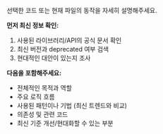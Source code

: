 선택한 코드 또는 현재 파일의 동작을 자세히 설명해주세요.

**먼저 최신 정보 확인:**
1. 사용된 라이브러리/API의 공식 문서 확인
2. 최신 버전과 deprecated 여부 검색
3. 현대적인 대안이 있는지 조사

**다음을 포함해주세요:**
- 전체적인 목적과 역할
- 주요 로직 흐름
- 사용된 패턴이나 기법 (최신 트렌드와 비교)
- 의존성 및 관련 코드
- 최신 기준 개선/현대화할 수 있는 부분